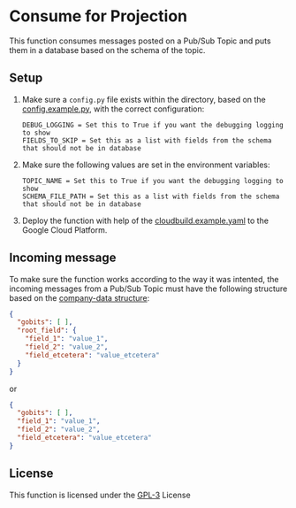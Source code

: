 # Consume for Projection
This function consumes messages posted on a Pub/Sub Topic and puts them in a database based on the schema of the topic.

## Setup
1. Make sure a ```config.py``` file exists within the directory, based on the [config.example.py](config.py.example), with the correct configuration:
    ~~~
    DEBUG_LOGGING = Set this to True if you want the debugging logging to show
    FIELDS_TO_SKIP = Set this as a list with fields from the schema that should not be in database
    ~~~
2. Make sure the following values are set in the environment variables:
    ~~~
    TOPIC_NAME = Set this to True if you want the debugging logging to show
    SCHEMA_FILE_PATH = Set this as a list with fields from the schema that should not be in database
    ~~~
3. Deploy the function with help of the [cloudbuild.example.yaml](cloudbuild.yaml.example) to the Google Cloud Platform.

## Incoming message
To make sure the function works according to the way it was intented, the incoming messages from a Pub/Sub Topic must have the following structure based on the [company-data structure](https://vwt-digital.github.io/project-company-data.github.io/v1.1/schema):
~~~JSON
{
  "gobits": [ ],
  "root_field": {
    "field_1": "value_1",
    "field_2": "value_2",
    "field_etcetera": "value_etcetera"
  }
}
~~~

or

~~~JSON
{
  "gobits": [ ],
  "field_1": "value_1",
  "field_2": "value_2",
  "field_etcetera": "value_etcetera"
}
~~~


## License
This function is licensed under the [GPL-3](https://www.gnu.org/licenses/gpl-3.0.en.html) License
